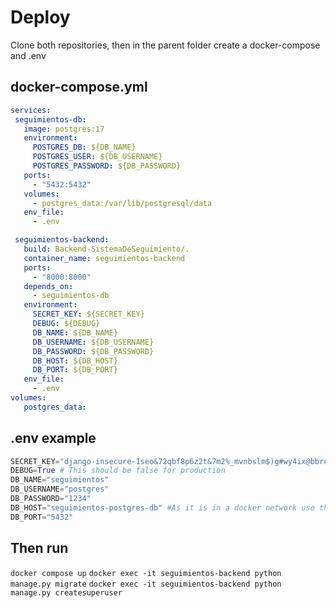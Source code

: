 # Deploy
Clone both repositories, then in the parent folder create a docker-compose and .env
## docker-compose.yml
```yml
services:
 seguimientos-db:
   image: postgres:17
   environment:
     POSTGRES_DB: ${DB_NAME}
     POSTGRES_USER: ${DB_USERNAME}
     POSTGRES_PASSWORD: ${DB_PASSWORD}
   ports:
     - "5432:5432"
   volumes:
     - postgres_data:/var/lib/postgresql/data
   env_file:
     - .env

 seguimientos-backend:
   build: Backend-SistemaDeSeguimiento/.
   container_name: seguimientos-backend
   ports:
     - "8000:8000"
   depends_on:
     - seguimientos-db
   environment:
     SECRET_KEY: ${SECRET_KEY}
     DEBUG: ${DEBUG}
     DB_NAME: ${DB_NAME}
     DB_USERNAME: ${DB_USERNAME}
     DB_PASSWORD: ${DB_PASSWORD}
     DB_HOST: ${DB_HOST}
     DB_PORT: ${DB_PORT}
   env_file:
     - .env
volumes:
   postgres_data:
```
## .env example
```py
SECRET_KEY="django-insecure-1seo&72qbf8p6z2t&7m2%_mvnbslm$)g#wy4ix@bbruuwmug"
DEBUG=True # This should be false for production
DB_NAME="seguimientos"
DB_USERNAME="postgres"
DB_PASSWORD="1234"
DB_HOST="seguimientos-postgres-db" #As it is in a docker network use the Database container name
DB_PORT="5432"
```
## Then run
`docker compose up`
`docker exec -it seguimientos-backend python manage.py migrate`
`docker exec -it seguimientos-backend python manage.py createsuperuser`
